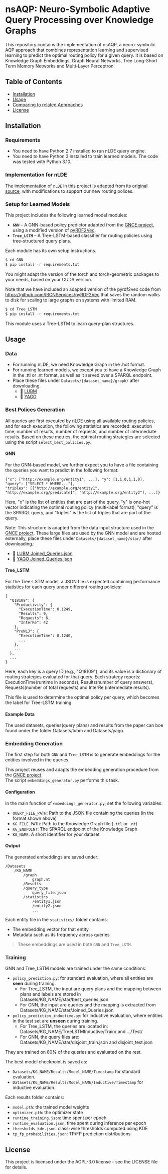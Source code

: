 # nsAQP: Neuro-Symbolic Adaptive Query Processing over Knowledge Graphs

This repository contains the implementation of nsAQP, a neuro-symbolic AQP approach that combines
representation learning and supervised learning to predict the optimal
routing policy for a given query.  It is based on Knowledge Graph Embeddings, Graph Neural Networks, Tree Long-Short Term Memory Networks
and Multi-Layer Perceptron.


## Table of Contents

- [Installation](#installation)
- [Usage](#usage)
- [Comparing to related Approaches](#comparing-to-related-approaches)
- [License](#license)

## Installation

### Requirements

- You need to have Python 2.7 installed to run nLDE query engine. 
- You need to have Python 3 installed to train learned models. The code was tested with Python 3.10.

### Implementation for nLDE

The implementation of `nLDE` in this project is adapted from its [original source](https://github.com/maribelacosta/nlde), with modifications to support our new routing polices.

### Setup for Learned Models

This project includes the following learned model modules:

- **`GNN`** – A GNN-based policy predictor adapted from the [GNCE project](https://github.com/DE-TUM/GNCE/tree/master), using a modified version of [pyRDF2Vec](https://github.com/IBCNServices/pyRDF2Vec).
- **`Tree_LSTM`** – A Tree-LSTM-based classifier for routing policies using tree-structured query plans.

Each module has its own setup instructions.
```sh
$ cd GNN
$ pip install -r requirements.txt
```
You might adapt the version of the torch and torch-geometric packages to your needs,
based on your CUDA version.

Note that we have included an adapted version of the pyrdf2vec code from
https://github.com/IBCNServices/pyRDF2Vec that saves the random walks to disk for 
scaling to large graphs on systems with limited RAM.

```sh
$ cd Tree_LSTM
$ pip install -r requirements.txt
```
This module uses a Tree-LSTM to learn query-plan structures.

## Usage

### Data
- For running nLDE, we need Knowledge Graph in the .hdt format. 
- For running learned models, we except you to have a Knowledge Graph in the .ttl or .nt format, as well as
it served over a SPARQL endpoint. 
- Place these files under `Datasets/{dataset_name}/graph/` after downloading.
    - 🔗 [LUBM](https://tio.lv.tab.digital/s/xfrPgwEc6SxfXXg)
    - 🔗 [YAGO](https://tio.lv.tab.digital/s/DqTmrmm6EoJMMqd)
  

### Best Polices Generation

All queries are first executed by nLDE using all available routing policies, and for each execution, the following statistics are recorded: execution time, number of results, number of requests, and number of intermediate results. 
Based on these metrics, the optimal routing strategies are selected using the script `select_best_policies.py`.

#### GNN
For the GNN-based model, we further expect you to have a file containing the queries you want to predict in
the following format:
```
{"x": ["http://example.org/entity1", ...], "y": [1,1,0,1,1,0], 
"query": ["SELECT * WHERE..."], 
"triples": [["http://example.org/entity1", "http://example.org/predicate1", "http://example.org/entity2"], ...]}
```

Here, "x" is the list of entities that are part of the query, "y" is one-hot vector indicating the optimal routing policy (multi-label format),
"query" is the SPARQL query, and "triples" is the list of triples that are part of the query.

Note: This structure is adapted from the data input structure used in the [GNCE project](https://github.com/DE-TUM/GNCE/tree/master). 
These large files are used by the GNN model and are hosted externally, place these files under `Datasets/{dataset_name}/star/` after downloading.:
- 🔗 [LUBM Joined_Queries.json](https://tio.lv.tab.digital/s/zN9iCRAmfm5nDp5)
- 🔗 [YAGO Joined_Queries.json](https://tio.lv.tab.digital/s/RZL97mNRWR3Ks4Q)

#### Tree_LSTM
For the Tree-LSTM model, a JSON file is expected containing performance statistics for each query under different routing policies:
```
{
  "Q18109": {
    "Productivity": {
      "ExecutionTime": 0.1249,
      "Results": 9,
      "Requests": 6,
      "InterRe": 42
    },
    "ProNLJ": {
      "ExecutionTime": 0.1240,
      ...
    },
    ...
  },
  ...
}
```
Here, each key is a query ID (e.g., "Q18109"), and its value is a dictionary of routing strategies evaluated for that query.
Each strategy reports: ExecutionTime(runtime in seconds), Results(number of query answers), Requests(number of total requests) and InterRe
(intermediate results).

This file is used to determine the optimal policy per query, which becomes the label for Tree-LSTM training.

#### Example Data
The used datasets, queries(query plans) and results from the paper can boe found under the folder Datasets/lubm and Datasets/yago.

### Embedding Generation

The first step for both `GNN` and `Tree_LSTM` is to generate embeddings for the entities involved in the queries.

This project reuses and adapts the embedding generation procedure from the [GNCE project](https://github.com/DE-TUM/GNCE).  
The script `embeddings_generator.py` performs this task.

#### Configuration

In the main function of `embeddings_generator.py`, set the following variables:

- `QUERY_FILE_PATH`: Path to the JSON file containing the queries (in the format shown above)
- `KG_FILE_PATH`: Path to the Knowledge Graph file (`.ttl` or `.nt`)
- `KG_ENDPOINT`: The SPARQL endpoint of the Knowledge Graph
- `KG_NAME`: A short identifier for your dataset

#### Output

The generated embeddings are saved under:

```
/Datasets
    /KG_NAME
        /graph
            graph.nt
        /Results
        /query_type
            query_file.json
        /statistics
            /entity1.json
            /entity2.json
            ...
```

Each entity file in the `statistics/` folder contains:

- The embedding vector for that entity
- Metadata such as its frequency across queries

> These embeddings are used in both `GNN`  and `Tree_LSTM`.


### Training

GNN and Tree_LSTM models are trained under the same conditions: 
- `policy_prediction.py`: for standard evaluation, where all entities are **seen** during training.
  - For Tree_LSTM, the input are query plans and the mapping between plans and labels are stored in Datasets/KG_NAME/star/best_queries.json
  - For GNN, the input are queries and the mapping is extracted from Datasets/KG_NAME/star/Joined_Queries.json
- `policy_prediction_inductive.py`: for inductive evaluation, where entities in the test set are **unseen** during training.
  - For Tree_LSTM, the queries are located in: Datasets/KG_NAME/TreeLSTMInductive/Train/ and .../Test/
  - For GNN, the query files are: Datasets/KG_NAME/star/disjoint_train.json and disjoint_test.json

They are trained on 80% of the queries and evaluated on the rest.

The best model checkpoint is saved as:
- ```Datasets/KG_NAME/Results/Model_NAME/Timestamp``` for standard evaluation.
- ```Datasets/KG_NAME/Results/Model_NAME/Inductive/Timestamp``` for inductive evaluation.

Each results folder contains:
- `model.pth`: the trained model weights
- `optimizer.pth`: the optimizer state
- `runtime_training.json`: time spent per epoch 
- `runtime_evaluation.json`: time spent during inference per epoch
- `thresholds_kde.json`: class-wise thresholds computed using KDE
- `tp_fp_probabilities.json`: TP/FP prediction distributions




## License

This project is licensed under the AGPL-3.0 license - see the LICENSE file for details.
